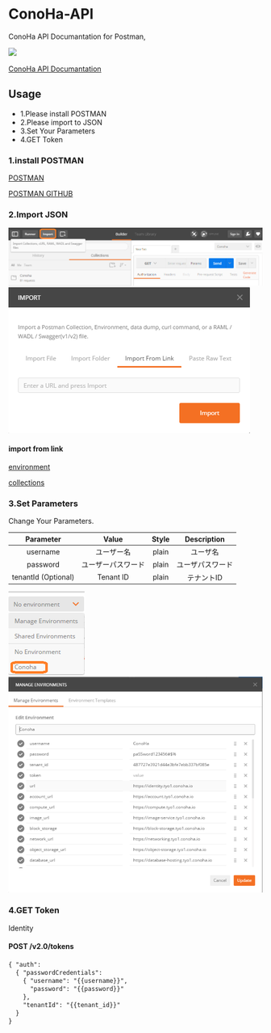 # ConoHa-API
ConoHa API Documantation for Postman,

<a href="https://www.getpostman.com/"><img src="https://raw.githubusercontent.com/postmanlabs/postmanlabs.github.io/develop/global-artefacts/postman-logo%2Btext-320x132.png" /></a><br />

[ConoHa API Documantation](https://www.conoha.jp/docs/)

## Usage

- 1.Please install POSTMAN
- 2.Please import to JSON
- 3.Set Your Parameters
- 4.GET Token

### 1.install POSTMAN

[POSTMAN](http://www.getpostman.com/)

[POSTMAN GITHUB](https://github.com/postmanlabs/postman-app-support)

### 2.Import JSON

<img src="https://raw.githubusercontent.com/tacyan/ConoHa-API/master/img/import.png" /><br />
<img src="https://raw.githubusercontent.com/tacyan/ConoHa-API/master/img/import_link.png" /><br />

#### import from link 

[environment](https://raw.githubusercontent.com/tacyan/ConoHa-API/master/Conoha.postman_environment)

[collections](https://github.com/tacyan/ConoHa-API/blob/master/Conoha.json.postman_collection)

### 3.Set Parameters

Change Your Parameters.

|Parameter|	Value|	Style	|Description|
|:-:|:-:|:-:|:-:|
|username	|ユーザー名|	plain|	ユーザ名|
|password	|ユーザーパスワード|	plain	|ユーザパスワード|
|tenantId (Optional)|	Tenant ID	|plain	|テナントID|

<img src="https://raw.githubusercontent.com/tacyan/ConoHa-API/master/img/environments.png" /><br />
<img src="https://raw.githubusercontent.com/tacyan/ConoHa-API/master/img/manage_environments.png" /><br />

### 4.GET Token

Identity
#### POST /v2.0/tokens

```
{ "auth": 
  { "passwordCredentials": 
    { "username": "{{username}}", 
      "password": "{{password}}"
    },
    "tenantId": "{{tenant_id}}"
  }
}
```
